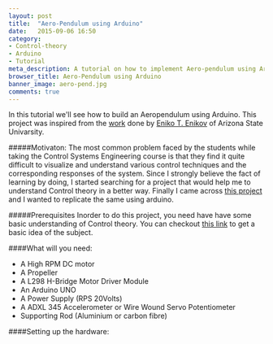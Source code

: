 ```yaml
---
layout: post
title:  "Aero-Pendulum using Arduino"
date:   2015-09-06 16:50
category: 
- Control-theory
- Arduino
- Tutorial
meta_description: A tutorial on how to implement Aero-pendulum using Arduino platform
browser_title: Aero-Pendulum using Arduino
banner_image: aero-pend.jpg
comments: true
---
```


In this tutorial we'll see how to build an Aeropendulum using Arduino. This project was inspired from the [work](http://aeropendulum.arizona.edu/) done by [Eniko T. Enikov](http://ame.engr.arizona.edu/eniko-t-enikov) of Arizona State Univarsity.

#####Motivaton:
The most common problem faced by the students while taking the Control Systems Engineering course is that they find it quite difficult to visualize and understand various control techniques and the corresponding responses of the system. Since I strongly believe the fact of learning by doing, I started searching for a project that would help me to understand Control theory in a better way. Finally I came across [this project](http://aeropendulum.arizona.edu/) and I wanted to replicate the same using arduino.

#####Prerequisites
Inorder to do this project, you need have have some basic understanding of Control theory. You can checkout [this link](https://www.youtube.com/watch?v=oBc_BHxw78s) to get a basic idea of the subject.


####What will you need:

* A High RPM DC motor
* A Propeller
* A L298 H-Bridge Motor Driver Module
* An Arduino UNO
* A Power Supply (RPS 20Volts)
* A ADXL 345 Accelerometer or Wire Wound Servo Potentiometer
* Supporting Rod (Aluminium or carbon fibre)

####Setting up the hardware:


